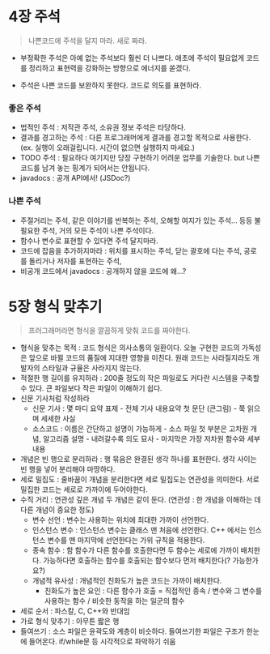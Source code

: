 # 4장 주석

> 나쁜코드에 주석을 달지 마라. 새로 짜라.

- 부정확한 주석은 아예 없는 주석보다 훨씬 더 나쁘다. 애초에 주석이 필요없게 코드를 정리하고 표현력을 강화하는 방향으로 에너지를 쏟겠다.

- 주석은 나쁜 코드를 보완하지 못한다. 코드로 의도를 표현하라.

### 좋은 주석

- 법적인 주석 : 저작관 주석, 소유권 정보 주석은 타당하다.
- 결과를 경고하는 주석 : 다른 프로그래머에게 결과를 경고할 목적으로 사용한다. (ex. 실행이 오래걸립니다. 시간이 없으면 실행하지 마세요.)
- TODO 주석 : 필요하다 여기지만 당장 구현하기 어려운 업무를 기술한다. but 나쁜 코드를 남겨 놓는 핑계가 되어서는 안됩니다.
- javadocs : 공개 API에서! (JSDoc?)

### 나쁜 주석

- 주절거리는 주석, 같은 이야기를 반복하는 주석, 오해할 여지가 있는 주석... 등등 불필요한 주석, 거의 모든 주석이 나쁜 주석이다.
- 함수나 변수로 표현할 수 있다면 주석 달지마라.
- 코드에 잡음을 추가하지마라 : 위치를 표시하는 주석, 닫는 괄호에 다는 주석, 공로를 돌리거나 저자를 표현하는 주석,
- 비공개 코드에서 javadocs : 공개하지 않을 코드에 왜...?

# 5장 형식 맞추기

> 프러그래머라면 형식을 깔끔하게 맞춰 코드를 짜야한다.

- 형식을 맞추는 목적 : 코드 형식은 의사소통의 일환이다. 오늘 구현한 코드의 가독성은 앞으로 바뀔 코드의 품질에 지대한 영향을 미친다. 원래 코드는 사라질지라도 개발자의 스타일과 규율은 사라지지 않는다.
- 적절한 행 길이를 유지하라 : 200줄 정도의 작은 파일로도 커다란 시스템을 구축할 수 있다. 큰 파일보다 작은 파일이 이해하기 쉽다.
- 신문 기사처럼 작성하라
  - 신문 기사 : 몇 마디 요약 표제 - 전체 기사 내용요약 첫 문단 (큰그림) - 쭉 읽으며 세세한 사실
  - 소스코드 : 이름은 간단하고 설명이 가능하게 - 소스 파일 첫 부분은 고차원 개념, 알고리즘 설명 - 내려갈수록 의도 묘사 - 마지막은 가장 저차원 함수와 세부 내용
- 개념은 빈 행으로 분리하라 : 행 묶음은 완결된 생각 하나를 표현한다. 생각 사이는 빈 행을 넣어 분리해야 마땅하다.
- 세로 밀집도 : 줄바꿈이 개념을 분리한다면 세로 밀집도는 연관성을 의미한다. 서로 밀집한 코드는 세로로 가까이에 두어야한다.
- 수직 거리 : 연관성 깊은 개념 두 개념은 같이 둔다. (연관성 : 한 개념을 이해하는 데 다른 개념이 중요한 정도)
  - 변수 선언 : 변수는 사용하는 위치에 최대한 가까이 선언한다.
  - 인스턴스 변수 : 인스턴스 변수는 클래스 맨 처음에 선언한다. C++ 에서는 인스턴스 변수를 맨 마지막에 선언한다는 가위 규칙을 적용한다.
  - 종속 함수 : 함 함수가 다른 함수를 호출한다면 두 함수는 세로에 가까이 배치한다. 가능하다면 호출하는 함수를 호출되는 함수보다 먼저 배치한다(? 가능한가요?)
  - 개념적 유사성 : 개념적인 친화도가 높은 코드는 가까이 배치한다.
    - 친화도가 높은 요인 : 다른 함수가 호출 = 직접적인 종속 / 변수와 그 변수를 사용하는 함수 / 비슷한 동작을 하는 일군의 함수
- 세로 순서 : 파스칼, C, C++와 반대임
- 가로 형식 맞추기 : 아무튼 짧은 행
- 들여쓰기 : 소스 파일은 윤곽도와 계층이 비슷하다. 들여쓰기한 파일은 구조가 한눈에 들어온다. if/while문 등 시각적으로 파악하기 쉬움
